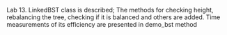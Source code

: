 Lab 13.
LinkedBST class is described;
The methods for checking height, rebalancing the tree, checking if it is balanced and others are added.
Time measurements of its efficiency are presented in demo_bst method
